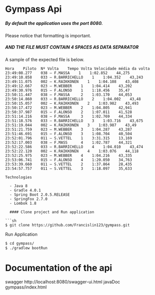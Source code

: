 # Gympass Api

##### By default the application uses the port 8080.

Please notice that formatting is important.

##### AND THE FILE MUST CONTAIN 4 SPACES AS DATA SEPARATOR

A sample of the expected file is below.

```text
Hora    Piloto  Nº Volta    Tempo Volta Velocidade média da volta
23:49:08.277    038 – F.MASSA    1    1:02.852    44,275
23:49:10.858    033 – R.BARRICHELLO    1    1:04.352    43,243
23:49:11.075    002 – K.RAIKKONEN    1    1:04.108    43,408
23:49:12.667    023 – M.WEBBER    1    1:04.414    43,202
23:49:30.976    015 – F.ALONSO    1    1:18.456    35,47
23:50:11.447    038 – F.MASSA     2    1:03.170    44,053
23:50:14.860    033 – R.BARRICHELLO    2    1:04.002    43,48
23:50:15.057    002 – K.RAIKKONEN    2    1:03.982    43,493
23:50:17.472    023 – M.WEBBER    2    1:04.805    42,941
23:50:37.987    015 – F.ALONSO    2    1:07.011    41,528
23:51:14.216    038 – F.MASSA     3    1:02.769    44,334
23:51:18.576    033 – R.BARRICHELLO    3    1:03.716    43,675
23:51:19.044    002 – K.RAIKKONEN    3    1:03.987    43,49
23:51:21.759    023 – M.WEBBER    3    1:04.287    43,287
23:51:46.691    015 – F.ALONSO    3    1:08.704    40,504
23:52:01.796    011 – S.VETTEL    1    3:31.315    13,169
23:52:17.003    038 – F.MASS      4    1:02.787    44,321
23:52:22.586    033 – R.BARRICHELLO    4    1:04.010    43,474
23:52:22.120    002 – K.RAIKKONEN    4    1:03.076    44,118
23:52:25.975    023 – M.WEBBER    4    1:04.216    43,335
23:53:06.741    015 – F.ALONSO    4    1:20.050    34,763
23:53:39.660    011 – S.VETTEL    2    1:37.864    28,435
23:54:57.757    011 – S.VETTEL    3    1:18.097    35,633

Technologies

  - Java 8
  - Gradle 4.0.1
  - Spring Boot 2.0.5.RELEASE
  - SpringFox 2.7.0
  - Lombok 1.8
  
  #### Clone project and Run application

```sh
$ git clone https://github.com/Francislin123/gympass.git
```

Run Application 

```sh
$ cd gympass/
$ ./gradlew bootRun
```
# Documentation of the api
swagger http://localhost:8080/swagger-ui.html
javaDoc gympass/index.html
